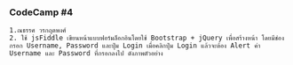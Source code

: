 ### CodeCamp #4
    1.ณธรรศ วรกฤตพงศ์
    2. ใช้ jsFiddle เขียนหน้าแบบฟอร์มล็อกอินโดยใช้ Bootstrap + jQuery เพื่อสร้างหน้า โดยมีช่องกรอก Username, Password และปุ่ม Login เมื่อคลิกปุ่ม Login แล้วจะต้อง Alert ค่า Username และ Password ที่กรอกลงไป ดังภาพตัวอย่าง